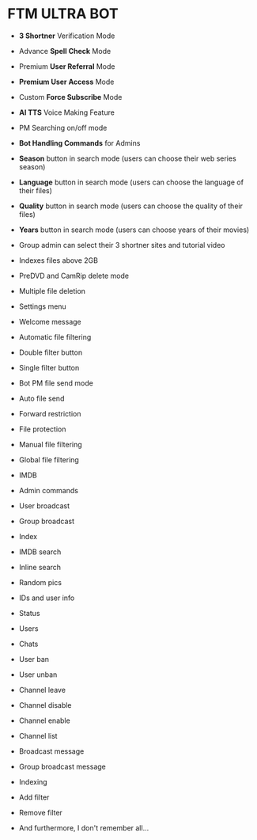 # FTM ULTRA BOT



- **3 Shortner** Verification Mode

- Advance **Spell Check** Mode

- Premium **User Referral** Mode

- **Premium User Access** Mode

- Custom **Force Subscribe** Mode

- **AI TTS** Voice Making Feature

- PM Searching on/off mode

- **Bot Handling Commands** for Admins

- **Season** button in search mode (users can choose their web series season)

- **Language** button in search mode (users can choose the language of their files)

- **Quality** button in search mode (users can choose the quality of their files)

- **Years** button in search mode (users can choose years of their movies)

- Group admin can select their 3 shortner sites and tutorial video

- Indexes files above 2GB

- PreDVD and CamRip delete mode

- Multiple file deletion

- Settings menu

- Welcome message

- Automatic file filtering

- Double filter button

- Single filter button

- Bot PM file send mode

- Auto file send

- Forward restriction

- File protection

- Manual file filtering

- Global file filtering

- IMDB

- Admin commands

- User broadcast

- Group broadcast

- Index

- IMDB search

- Inline search

- Random pics

- IDs and user info

- Status

- Users

- Chats

- User ban

- User unban

- Channel leave

- Channel disable

- Channel enable

- Channel list

- Broadcast message

- Group broadcast message

- Indexing

- Add filter

- Remove filter

- And furthermore, I don't remember all...
